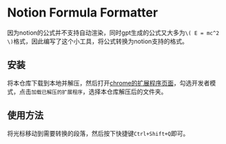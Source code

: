 # Notion Formula Formatter
 
因为notion的公式并不支持自动渲染，同时gpt生成的公式又大多为`\( E = mc^2 \)`格式，因此编写了这个小工具，将公式转换为notion支持的格式。
 
## 安装

将本仓库下载到本地并解压，然后打开[chrome的扩展程序页面](chrome://extensions/)，勾选开发者模式，点击`加载已解压的扩展程序`，选择本仓库解压后的文件夹。

## 使用方法

将光标移动到需要转换的段落，然后按下快捷键`Ctrl+Shift+Q`即可。